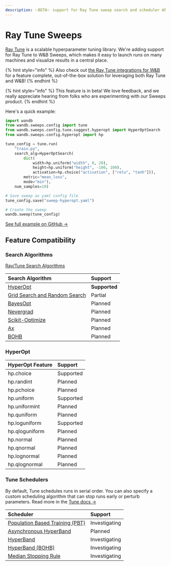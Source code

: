 ```yaml
---
description: ✨BETA✨ support for Ray Tune sweep search and scheduler API
---
```


# Ray Tune Sweeps

[Ray Tune](https://ray.readthedocs.io/en/latest/tune.html) is a scalable hyperparameter tuning library. We're adding support for Ray Tune to W&B Sweeps, which makes it easy to launch runs on many machines and visualize results in a central place.

{% hint style="info" %}
Also check out [the Ray Tune integrations for W&B](https://github.com/wandb/gitbook/tree/d3e8e702b1f704f8180ed022d441e63e7ab19cbf/integrations/ray-tune.md) for a feature complete, out-of-the-box solution for leveraging both Ray Tune and W&B!
{% endhint %}

{% hint style="info" %}
This feature is in beta! We love feedback, and we really appreciate hearing from folks who are experimenting with our Sweeps product.
{% endhint %}

Here's a quick example:

```python
import wandb
from wandb.sweeps.config import tune
from wandb.sweeps.config.tune.suggest.hyperopt import HyperOptSearch
from wandb.sweeps.config.hyperopt import hp

tune_config = tune.run(
    "train.py",
    search_alg=HyperOptSearch(
        dict(
            width=hp.uniform("width", 0, 20),
            height=hp.uniform("height", -100, 100),
            activation=hp.choice("activation", ["relu", "tanh"])),
        metric="mean_loss",
        mode="min"),
    num_samples=10)

# Save sweep as yaml config file
tune_config.save("sweep-hyperopt.yaml")

# Create the sweep
wandb.sweep(tune_config)
```

[See full example on GitHub →](https://github.com/wandb/examples/tree/master/keras-cnn-fashion)

## Feature Compatibility

### Search Algorithms

[Ray/Tune Search Algorithms](https://ray.readthedocs.io/en/latest/tune-searchalg.html)

| Search Algorithm | Support |
| :--- | :--- |
| [HyperOpt](https://ray.readthedocs.io/en/latest/tune-searchalg.html#hyperopt-search-tree-structured-parzen-estimators) | **Supported** |
| [Grid Search and Random Search](https://ray.readthedocs.io/en/latest/tune-searchalg.html#variant-generation-grid-search-random-search) | Partial |
| [BayesOpt](https://ray.readthedocs.io/en/latest/tune-searchalg.html#bayesopt-search) | Planned |
| [Nevergrad](https://ray.readthedocs.io/en/latest/tune-searchalg.html#nevergrad-search) | Planned |
| [Scikit-Optimize](https://ray.readthedocs.io/en/latest/tune-searchalg.html#scikit-optimize-search) | Planned |
| [Ax](https://ray.readthedocs.io/en/latest/tune-searchalg.html#ax-search) | Planned |
| [BOHB](https://ray.readthedocs.io/en/latest/tune-searchalg.html#bohb) | Planned |

### HyperOpt

| HyperOpt Feature | Support |
| :--- | :--- |
| hp.choice | Supported |
| hp.randint | Planned |
| hp.pchoice | Planned |
| hp.uniform | Supported |
| hp.uniformint | Planned |
| hp.quniform | Planned |
| hp.loguniform | Supported |
| hp.qloguniform | Planned |
| hp.normal | Planned |
| hp.qnormal | Planned |
| hp.lognormal | Planned |
| hp.qlognormal | Planned |

### Tune Schedulers

By default, Tune schedules runs in serial order. You can also specify a custom scheduling algorithm that can stop runs early or perturb parameters. Read more in the [Tune docs →](https://ray.readthedocs.io/en/latest/tune-schedulers.html)

| Scheduler | Support |
| :--- | :--- |
| [Population Based Training \(PBT\)](https://ray.readthedocs.io/en/latest/tune-schedulers.html#population-based-training-pbt) | Investigating |
| [Asynchronous HyperBand](https://ray.readthedocs.io/en/latest/tune-schedulers.html#asynchronous-hyperband) | Planned |
| [HyperBand](https://ray.readthedocs.io/en/latest/tune-schedulers.html#hyperband) | Investigating |
| [HyperBand \(BOHB\)](https://ray.readthedocs.io/en/latest/tune-schedulers.html#hyperband-bohb) | Investigating |
| [Median Stopping Rule](https://ray.readthedocs.io/en/latest/tune-schedulers.html#median-stopping-rule) | Investigating |


